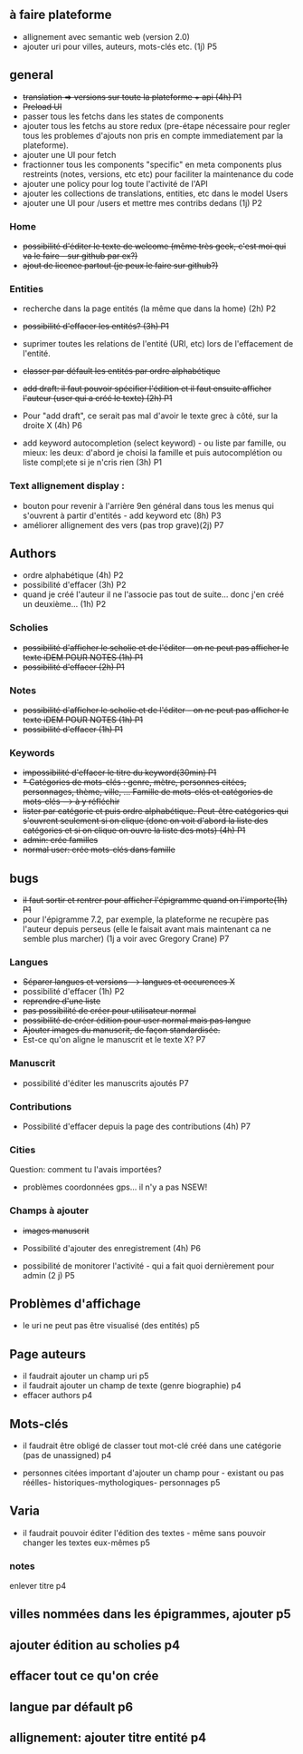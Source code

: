 ## à faire plateforme

- allignement avec semantic web (version 2.0)
- ajouter uri pour villes, auteurs, mots-clés etc. (1j) P5

## general
- ~~translation => versions sur toute la plateforme + api (4h) P1~~
- ~~Preload UI~~
- passer tous les fetchs dans les states de components
- ajouter tous les fetchs au store redux (pre-étape nécessaire pour regler tous les problemes d'ajouts non pris en compte immediatement par la plateforme).
- ajouter une UI pour fetch
- fractionner tous les components "specific" en meta components plus restreints (notes, versions, etc etc) pour faciliter la maintenance du code
- ajouter une policy pour log toute l'activité de l'API
- ajouter les collections de translations, entities, etc dans le model Users
- ajouter une UI pour /users et mettre mes contribs dedans (1j) P2


### Home
- ~~possibilité d'éditer le texte de welcome (même très geek, c'est moi qui va le faire - sur github par ex?)~~
- ~~ajout de licence partout (je peux le faire sur github?)~~

### Entities
- recherche dans la page entités (la même que dans la home) (2h) P2

- ~~possibilité d'effacer les entités? (3h) P1~~
- suprimer toutes les relations de l'entité (URI, etc) lors de l'effacement de l'entité.
- ~~classer par défault les entités par ordre alphabétique~~
- ~~add draft: il faut pouvoir spécifier l'édition et il faut ensuite afficher l'auteur (user qui a créé le texte) (2h) P1~~
- Pour "add draft", ce serait pas mal d'avoir le texte grec à côté, sur la droite X (4h) P6
- add keyword autocompletion (select keyword) - ou liste par famille, ou mieux: les deux: d'abord je choisi la famille et puis autocomplétion ou liste compl;ete si je n'cris rien (3h) P1

### Text allignement display :
- bouton pour revenir à l'arrière 9en général dans tous les menus qui s'ouvrent à partir d'entités - add keyword etc (8h) P3
- améliorer allignement des vers (pas trop grave)(2j) P7

## Authors
- ordre alphabétique (4h) P2
- possibilité d'effacer (3h) P2
- quand je créé l'auteur il ne l'associe pas tout de suite... donc j'en créé un deuxième... (1h) P2

### Scholies
- ~~possibilité d'afficher le scholie et de l'éditer - on ne peut pas afficher le texte iDEM POUR NOTES (1h) P1~~
- ~~possibilité d'effacer (2h) P1~~
### Notes
- ~~possibilité d'afficher le scholie et de l'éditer - on ne peut pas afficher le texte iDEM POUR NOTES (1h) P1~~
- ~~possibilité d'effacer (1h) P1~~
### Keywords
- ~~impossibilité d'effacer le titre du keyword(30min) P1~~
- ~~* Catégories de mots-clés : genre, mètre, personnes citées, personnages, thème, ville, ... Famille de mots-clés et catégories de mots-clés --> à y réfléchir~~
- ~~lister par catégorie et puis ordre alphabétique. Peut-être catégories qui s'ouvrent seulement si on clique (donc on voit d'abord la liste des catégories et si on clique on ouvre la liste des mots) (4h) P1~~
- ~~admin: crée familles~~
- ~~normal user: crée mots-clés dans famille~~


## bugs
- ~~il faut sortir et rentrer pour afficher l'épigramme quand on l'importe(1h) P1~~
- pour l'épigramme 7.2, par exemple, la plateforme ne recupère pas l'auteur depuis perseus (elle le faisait avant mais maintenant ca ne semble plus marcher) (1j a voir avec Gregory Crane) P7


### Langues
- ~~Séparer langues et versions --> langues et occurences X~~
- possibilité d'effacer (1h) P2
- ~~reprendre d'une liste~~
- ~~pas possibilité de créer pour utilisateur normal~~
- ~~possibilité de créer édition pour user normal mais pas langue~~
- ~~Ajouter images du manuscrit, de façon standardisée.~~
- Est-ce qu'on aligne le manuscrit et le texte X? P7

### Manuscrit
- possibilité d'éditer les manuscrits ajoutés P7
### Contributions
- Possibilité d'effacer depuis la page des contributions (4h) P7
### Cities
Question: comment tu l'avais importées?
- problèmes coordonnées gps... il n'y a pas NSEW!

### Champs à ajouter
- ~~images manuscrit~~
- Possibilité d'ajouter des enregistrement (4h) P6

- possibilité de monitorer l'activité - qui a fait quoi dernièrement pour admin (2 j) P5

## Problèmes d'affichage
- le uri ne peut pas être visualisé (des entités) p5

## Page auteurs
- il faudrait ajouter un champ uri p5
- il faudrait ajouter un champ de texte (genre biographie) p4
- effacer authors p4


## Mots-clés
- il faudrait être obligé de classer tout mot-clé créé dans une catégorie (pas de unassigned) p4

- personnes citées important d'ajouter un champ pour - existant ou pas réélles- historiques-mythologiques- personnages p5


## Varia
- il faudrait pouvoir éditer l'édition des textes - même sans pouvoir changer les textes eux-mêmes p5

### notes
enlever titre p4

## villes nommées dans les épigrammes, ajouter p5

## ajouter édition au scholies p4

## effacer tout ce qu'on crée

## langue par défault p6

## allignement: ajouter titre entité p4
